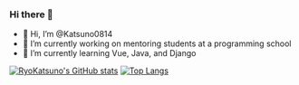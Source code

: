 ### Hi there 👋

<!--
**Katsuno0814/Katsuno0814** is a ✨ _special_ ✨ repository because its `README.md` (this file) appears on your GitHub profile.

Here are some ideas to get you started:

- 🔭 I’m currently working on ...
- 🌱 I’m currently learning ...
- 👯 I’m looking to collaborate on ...
- 🤔 I’m looking for help with ...
- 💬 Ask me about ...
- 📫 How to reach me: ...
- 😄 Pronouns: ...
- ⚡ Fun fact: ...

🔭 I’m currently working on mentoring students at a programming school, focusing mainly on Rails and JavaScript.

🌱 I’m currently learning Python, Java, and AWS to broaden my skill set and share greater knowledge with my students.
-->
- 👋 Hi, I’m @Katsuno0814
- 🔭 I’m currently working on mentoring students at a programming school
- 🌱 I’m currently learning Vue, Java, and Django

[![RyoKatsuno's GitHub stats](https://github-readme-stats.vercel.app/api?username=Katsuno0814&theme=vue-dark&show_icons=true)](https://github.com/Katsuno0814/github-readme-stats)
[![Top Langs](https://github-readme-stats.vercel.app/api/top-langs/?username=Katsuno0814&theme=vue-dark&show_icons=true&layout=compact)](https://github.com/Katsuno0814/github-readme-stats)
